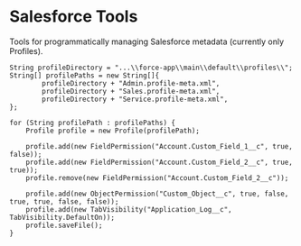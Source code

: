 # Salesforce Tools
Tools for programmatically managing Salesforce metadata (currently only Profiles).

    String profileDirectory = "...\\force-app\\main\\default\\profiles\\";
    String[] profilePaths = new String[]{
            profileDirectory + "Admin.profile-meta.xml",
            profileDirectory + "Sales.profile-meta.xml",
            profileDirectory + "Service.profile-meta.xml",
    };
    
    for (String profilePath : profilePaths) {
        Profile profile = new Profile(profilePath);
        
        profile.add(new FieldPermission("Account.Custom_Field_1__c", true, false));
        profile.add(new FieldPermission("Account.Custom_Field_2__c", true, true));
        profile.remove(new FieldPermission("Account.Custom_Field_2__c"));
    
        profile.add(new ObjectPermission("Custom_Object__c", true, false, true, true, false, false));
        profile.add(new TabVisibility("Application_Log__c", TabVisibility.DefaultOn));
        profile.saveFile();
    }
